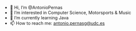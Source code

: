 - 👋 Hi, I’m @AntonioPernas
- 👀 I’m interested in Computer Science, Motorsports & Music
- 🌱 I’m currently learning Java
- 📫 How to reach me: antonio.pernasg@udc.es

<!---
AntonioPernas/AntonioPernas is a ✨ special ✨ repository because its `README.md` (this file) appears on your GitHub profile.
You can click the Preview link to take a look at your changes.
--->
